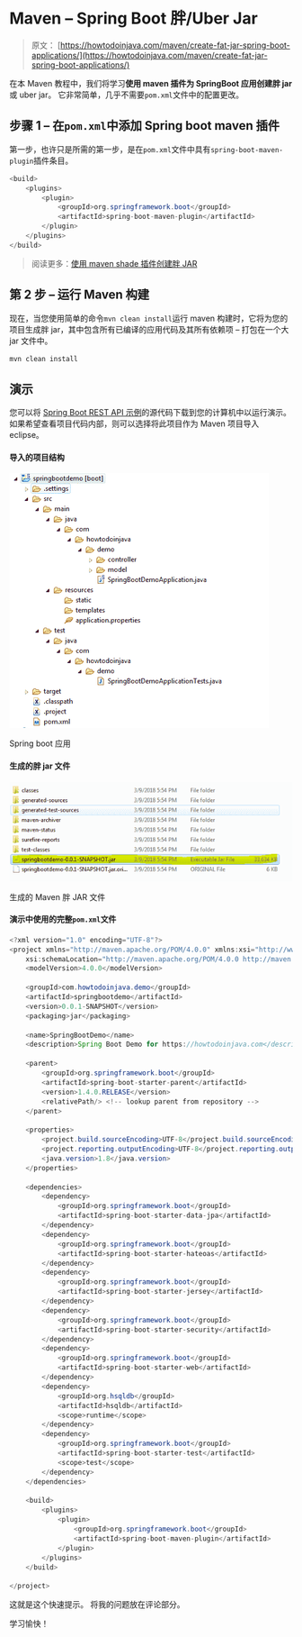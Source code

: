 # Maven – Spring Boot 胖/Uber Jar

> 原文： [https://howtodoinjava.com/maven/create-fat-jar-spring-boot-applications/](https://howtodoinjava.com/maven/create-fat-jar-spring-boot-applications/)

在本 Maven 教程中，我们将学习**使用 maven 插件为 SpringBoot 应用创建胖 jar** 或 uber jar。 它非常简单，几乎不需要`pom.xml`文件中的配置更改。

## 步骤 1 – 在`pom.xml`中添加 Spring boot maven 插件

第一步，也许只是所需的第一步，是在`pom.xml`文件中具有`spring-boot-maven-plugin`插件条目。

```java
<build>
	<plugins>
		<plugin>
			<groupId>org.springframework.boot</groupId>
			<artifactId>spring-boot-maven-plugin</artifactId>
		</plugin>
	</plugins>
</build>

```

> 阅读更多：[使用 maven shade 插件创建胖 JAR](https://howtodoinjava.com/maven/maven-shade-plugin-create-uberfat-jar-example/)

## 第 2 步 – 运行 Maven 构建

现在，当您使用简单的命令`mvn clean install`运行 maven 构建时，它将为您的项目生成胖 jar，其中包含所有已编译的应用代码及其所有依赖项 – 打包在一个大 jar 文件中。

```java
mvn clean install
```

## 演示

您可以将 [Spring Boot REST API 示例](https://howtodoinjava.com/spring/spring-boot/spring-boot-tutorial-with-hello-world-example/)的源代码下载到您的计算机中以运行演示。 如果希望查看项目代码内部，则可以选择将此项目作为 Maven 项目导入 eclipse。

#### 导入的项目结构

![Spring boot application](img/d7adf3202b691943ac0439e1ea553d17.png)

Spring boot 应用



#### 生成的胖 jar 文件

![Generated maven fat jar file](img/5d2c84837b0659380b5e5e8e82ac7736.png)

生成的 Maven 胖 JAR 文件



#### 演示中使用的完整`pom.xml`文件

```java
<?xml version="1.0" encoding="UTF-8"?>
<project xmlns="http://maven.apache.org/POM/4.0.0" xmlns:xsi="http://www.w3.org/2001/XMLSchema-instance"
	xsi:schemaLocation="http://maven.apache.org/POM/4.0.0 http://maven.apache.org/xsd/maven-4.0.0.xsd;
	<modelVersion>4.0.0</modelVersion>

	<groupId>com.howtodoinjava.demo</groupId>
	<artifactId>springbootdemo</artifactId>
	<version>0.0.1-SNAPSHOT</version>
	<packaging>jar</packaging>

	<name>SpringBootDemo</name>
	<description>Spring Boot Demo for https://howtodoinjava.com</description>

	<parent>
		<groupId>org.springframework.boot</groupId>
		<artifactId>spring-boot-starter-parent</artifactId>
		<version>1.4.0.RELEASE</version>
		<relativePath/> <!-- lookup parent from repository -->
	</parent> 

	<properties>
		<project.build.sourceEncoding>UTF-8</project.build.sourceEncoding>
		<project.reporting.outputEncoding>UTF-8</project.reporting.outputEncoding>
		<java.version>1.8</java.version>
	</properties>

	<dependencies>
		<dependency>
			<groupId>org.springframework.boot</groupId>
			<artifactId>spring-boot-starter-data-jpa</artifactId>
		</dependency>
		<dependency>
			<groupId>org.springframework.boot</groupId>
			<artifactId>spring-boot-starter-hateoas</artifactId>
		</dependency>
		<dependency>
			<groupId>org.springframework.boot</groupId>
			<artifactId>spring-boot-starter-jersey</artifactId>
		</dependency>
		<dependency>
			<groupId>org.springframework.boot</groupId>
			<artifactId>spring-boot-starter-security</artifactId>
		</dependency>
		<dependency>
			<groupId>org.springframework.boot</groupId>
			<artifactId>spring-boot-starter-web</artifactId>
		</dependency>
		<dependency>
			<groupId>org.hsqldb</groupId>
			<artifactId>hsqldb</artifactId>
			<scope>runtime</scope>
		</dependency>
		<dependency>
			<groupId>org.springframework.boot</groupId>
			<artifactId>spring-boot-starter-test</artifactId>
			<scope>test</scope>
		</dependency>
	</dependencies>

	<build>
		<plugins>
			<plugin>
				<groupId>org.springframework.boot</groupId>
				<artifactId>spring-boot-maven-plugin</artifactId>
			</plugin>
		</plugins>
	</build>

</project>

```

这就是这个快速提示。 将我的问题放在评论部分。

学习愉快！